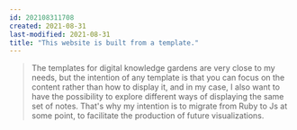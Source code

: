 ```yaml
---
id: 202108311708
created: 2021-08-31
last-modified: 2021-08-31
title: "This website is built from a template."
---
```

> The templates for digital knowledge gardens are very close to my needs, but the intention of any template is that you can focus on the content rather than how to display it, and in my case, I also want to have the possibility to explore different ways of displaying the same set of notes. That's why my intention is to migrate from Ruby to Js at some point, to facilitate the production of future visualizations.